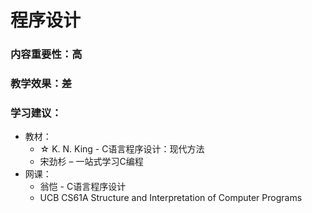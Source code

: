 # 程序设计

### 内容重要性：高

### 教学效果：差

### 学习建议：

* 教材：
  * ☆ K. N. King - C语言程序设计：现代方法
  * 宋劲杉 – 一站式学习C编程
* 网课：
  * 翁恺 - C语言程序设计
  * UCB CS61A Structure and Interpretation of Computer Programs
